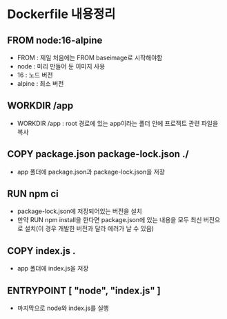 # Dockerfile 내용정리

## FROM node:16-alpine
- FROM : 제일 처음에는 FROM baseimage로 시작해야함
- node : 미리 만들어 둔 이미지 사용
- 16 : 노드 버전
- alpine : 최소 버전

## WORKDIR /app
- WORKDIR /app : root 경로에 있는 app이라는 폴더 안에 프로젝트 관련 파일을 복사

## COPY package.json package-lock.json ./
- app 폴더에 package.json과 package-lock.json을 저장

## RUN npm ci
- package-lock.json에 저장되어있는 버전을 설치
- 만약 RUN npm install을 한다면 package.json에 있는 내용을 모두 최신 버전으로 설치(이 경우 개발한 버전과 달라 에러가 날 수 있음)

## COPY index.js .
- app 폴더에 index.js을 저장

## ENTRYPOINT [ "node", "index.js" ]
- 마지막으로 node와 index.js를 실행